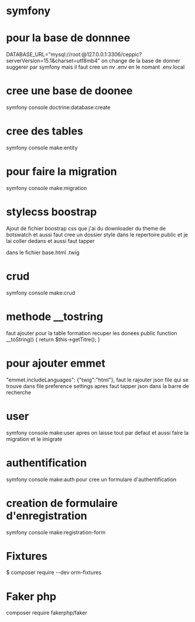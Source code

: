 # symfony

# pour la base de donnnee
 DATABASE_URL="mysql://root:@127.0.0.1:3306/ceppic?serverVersion=15.1&charset=utf8mb4"
 on change de la base de donner suggerer par symfony
 mais il faut cree un nv .env en le nomant .env.local
 # cree une base de doonee
 symfony console doctrine:database:create
 # cree des tables
 symfony console make:entity
 # pour faire la migration 
 symfony console make:migration

# stylecss boostrap
Ajout de fichier boostrap css que j'ai du downloader du theme de botswatch et aussi faut cree un dossier style dans le repertoire public et je lai coller dedans
et aussi faut tapper
  <link rel="stylesheet" href="{{asset('styles/bootstrap.min.css')}}">
  dans le fichier base.html .twig

# crud
symfony console make:crud

# methode __tostring
faut ajouter pour la table formation recuper les donees
public function __toString()
    {
        return $this->getTitre();
    }
# pour ajouter emmet 
"emmet.includeLanguages": {"twig":"html"},
faut le rajouter json file qui se trouve dans file preference settings  apres faut tapper json dans la barre de recherche
# user
symfony console make:user
apres on laisse tout par defaut et aussi faire la migration et le imigrate

# authentification
 symfony console make:auth
 pour cree un formulare d'authentification 
 # creation de formulaire d'enregistration 
 symfony console make:registration-form
 # Fixtures
 $ composer require --dev orm-fixtures
 # Faker php
 composer require fakerphp/faker